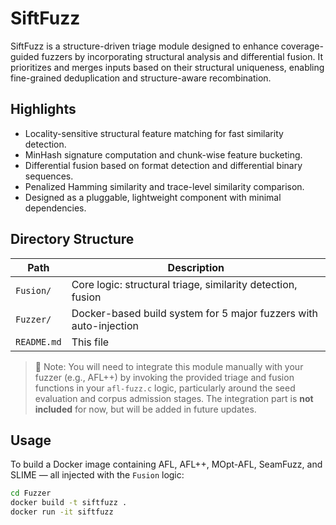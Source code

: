 # SiftFuzz

SiftFuzz is a structure-driven triage module designed to enhance coverage-guided fuzzers by incorporating structural analysis and differential fusion. It prioritizes and merges inputs based on their structural uniqueness, enabling fine-grained deduplication and structure-aware recombination.

## Highlights

- Locality-sensitive structural feature matching for fast similarity detection.
- MinHash signature computation and chunk-wise feature bucketing.
- Differential fusion based on format detection and differential binary sequences.
- Penalized Hamming similarity and trace-level similarity comparison.
- Designed as a pluggable, lightweight component with minimal dependencies.

## Directory Structure

| Path        | Description                                            |
| ----------- | ------------------------------------------------------ |
| `Fusion/`   | Core logic: structural triage, similarity detection, fusion |
| `Fuzzer/`   | Docker-based build system for 5 major fuzzers with auto-injection |
| `README.md` | This file   

> 🔧 Note: You will need to integrate this module manually with your fuzzer (e.g., AFL++) by invoking the provided triage and fusion functions in your `afl-fuzz.c` logic, particularly around the seed evaluation and corpus admission stages.
> The integration part is **not included** for now, but will be added in future updates.

## Usage

To build a Docker image containing AFL, AFL++, MOpt-AFL, SeamFuzz, and SLIME — all injected with the `Fusion` logic:

```bash
cd Fuzzer
docker build -t siftfuzz .
docker run -it siftfuzz


